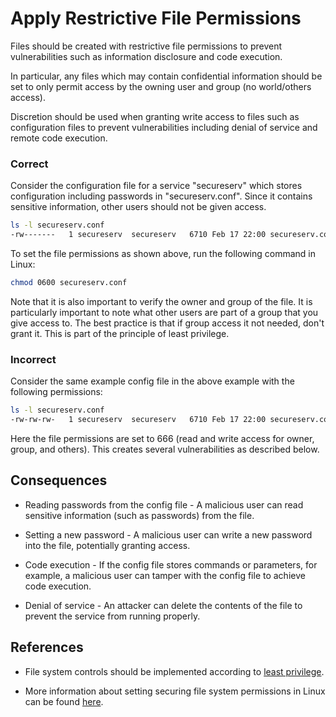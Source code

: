 
Apply Restrictive File Permissions
==================================

Files should be created with restrictive file permissions to prevent vulnerabilities such as information disclosure and code execution.  

In particular, any files which may contain confidential information should be set to only permit access by the owning user and group (no world/others access).

Discretion should be used when granting write access to files such as configuration files to prevent vulnerabilities including denial of service and remote code execution.

### Correct
Consider the configuration file for a service "secureserv" which stores configuration including passwords in "secureserv.conf".  Since it contains sensitive information, other users should not be given access.

```sh
ls -l secureserv.conf
-rw-------   1 secureserv  secureserv   6710 Feb 17 22:00 secureserv.conf
```

To set the file permissions as shown above, run the following command in Linux:

```sh
chmod 0600 secureserv.conf
```

Note that it is also important to verify the owner and group of the file.  It is particularly important to note what other users are part of a group that you give access to.  The best practice is that if group access it not needed, don't grant it.  This is part of the principle of least privilege.

### Incorrect
Consider the same example config file in the above example with the following permissions:

```sh
ls -l secureserv.conf
-rw-rw-rw-   1 secureserv  secureserv   6710 Feb 17 22:00 secureserv.conf
```

Here the file permissions are set to 666 (read and write access for owner, group, and others).  This creates several vulnerabilities as described below.

## Consequences

* Reading passwords from the config file - A malicious user can read sensitive information (such as passwords) from the file.

* Setting a new password - A malicious user can write a new password into the file, potentially granting access.

* Code execution - If the config file stores commands or parameters, for example, a malicious user can tamper with the config file to achieve code execution.

* Denial of service - An attacker can delete the contents of the file to prevent the service from running properly.

## References

* File system controls should be implemented according to [least privilege](http://en.wikipedia.org/wiki/Principle_of_least_privilege).

* More information about setting securing file system permissions in Linux can be found [here](http://www.linuxsecurity.com/docs/SecurityAdminGuide/SecurityAdminGuide-8.html).
